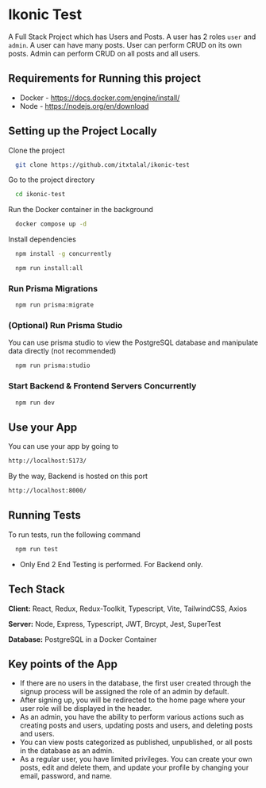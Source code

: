 
# Ikonic Test

A Full Stack Project which has Users and Posts. A user has 2 roles `user` and `admin`.
A user can have many posts. User can perform CRUD on its own posts. Admin can perform CRUD on all posts and all users.

## Requirements for Running this project

- Docker - https://docs.docker.com/engine/install/
- Node  -   https://nodejs.org/en/download


## Setting up the Project Locally

Clone the project

```bash
  git clone https://github.com/itxtalal/ikonic-test
```

Go to the project directory

```bash
  cd ikonic-test
```

Run the Docker container in the background

```bash
  docker compose up -d
```


Install dependencies

```bash
  npm install -g concurrently
```

```bash
  npm run install:all
```

### Run Prisma Migrations

```bash
  npm run prisma:migrate
```

### (Optional) Run Prisma Studio
You can use prisma studio to view the PostgreSQL database and manipulate data directly (not recommended)

```bash
  npm run prisma:studio
```


### Start Backend & Frontend Servers Concurrently

```bash
  npm run dev
```

## Use your App
You can use your app by going to 

```bash
http://localhost:5173/
```

By the way, Backend is hosted on this port
```bash
http://localhost:8000/
```


## Running Tests

To run tests, run the following command

```bash
  npm run test
```
- Only End 2 End Testing is performed. For Backend only.

## Tech Stack

**Client:** React, Redux, Redux-Toolkit, Typescript, Vite, TailwindCSS, Axios

**Server:** Node, Express, Typescript, JWT, Brcypt, Jest, SuperTest

**Database:** PostgreSQL in a Docker Container


## Key points of the App

- If there are no users in the database, the first user created through the signup process will be assigned the role of an admin by default.
- After signing up, you will be redirected to the home page where your user role will be displayed in the header.
- As an admin, you have the ability to perform various actions such as creating posts and users, updating posts and users, and deleting posts and users.
- You can view posts categorized as published, unpublished, or all posts in the database as an admin.
- As a regular user, you have limited privileges. You can create your own posts, edit and delete them, and update your profile by changing your email, password, and name.

